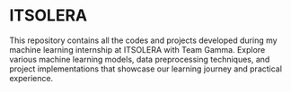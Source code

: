 # ITSOLERA
This repository contains all the codes and projects developed during my machine learning internship at ITSOLERA with Team Gamma. Explore various machine learning models, data preprocessing techniques, and project implementations that showcase our learning journey and practical experience.
